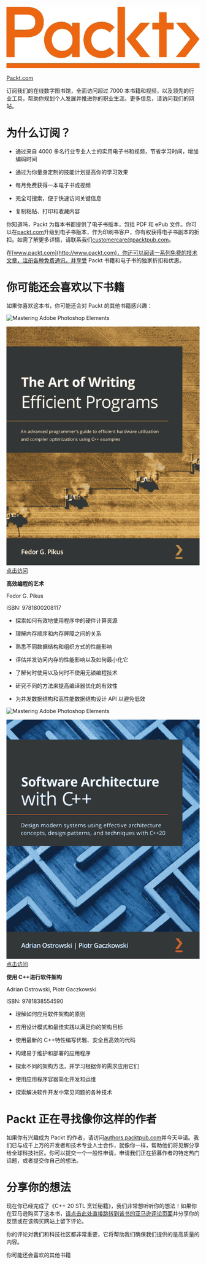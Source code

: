 ![Image87652](img/Image87652.png)

[Packt.com](http://Packt.com)

订阅我们的在线数字图书馆，全面访问超过 7000 本书籍和视频，以及领先的行业工具，帮助你规划个人发展并推进你的职业生涯。更多信息，请访问我们的网站。

# 为什么订阅？

+   通过来自 4000 多名行业专业人士的实用电子书和视频，节省学习时间，增加编码时间

+   通过为你量身定制的技能计划提高你的学习效果

+   每月免费获得一本电子书或视频

+   完全可搜索，便于快速访问关键信息

+   复制粘贴、打印和收藏内容

你知道吗，Packt 为每本书都提供了电子书版本，包括 PDF 和 ePub 文件。你可以在[packt.com](http://packt.com)升级到电子书版本，作为印刷书客户，你有权获得电子书副本的折扣。如需了解更多详情，请联系我们[customercare@packtpub.com](http://customercare@packtpub.com)。

在[www.packt.com](http://www.packt.com)，你还可以阅读一系列免费的技术文章，注册各种免费通讯，并享受 Packt 书籍和电子书的独家折扣和优惠。

# 你可能还会喜欢以下书籍

如果你喜欢这本书，你可能还会对 Packt 的其他书籍感兴趣：

![Mastering Adobe Photoshop Elements](img/9780321947126_FrontCover.jpg)

![9781800208117 封面](img/9781800208117_Cover.jpg)[点击访问](https://packt.link/9781800208117)

**高效编程的艺术**

Fedor G. Pikus

ISBN: 9781800208117

+   探索如何有效地使用程序中的硬件计算资源

+   理解内存顺序和内存屏障之间的关系

+   熟悉不同数据结构和组织方式的性能影响

+   评估并发访问内存的性能影响以及如何最小化它

+   了解何时使用以及何时不使用无锁编程技术

+   研究不同的方法来提高编译器优化的有效性

+   为并发数据结构和高性能数据结构设计 API 以避免低效

![Mastering Adobe Photoshop Elements](img/9780321947126_FrontCover.jpg)

![9781838554590 封面](img/9781838554590_Cover.png)[点击访问](https://packt.link/9781838554590)

**使用 C++进行软件架构**

Adrian Ostrowski, Piotr Gaczkowski

ISBN: 9781838554590

+   理解如何应用软件架构的原则

+   应用设计模式和最佳实践以满足你的架构目标

+   使用最新的 C++特性编写优雅、安全且高效的代码

+   构建易于维护和部署的应用程序

+   探索不同的架构方法，并学习根据你的需求应用它们

+   使用应用程序容器简化开发和运维

+   探索解决软件开发中常见问题的各种技术

# Packt 正在寻找像你这样的作者

如果你有兴趣成为 Packt 的作者，请访问[authors.packtpub.com](http://authors.packtpub.com)并今天申请。我们已与成千上万的开发者和技术专业人士合作，就像你一样，帮助他们将见解分享给全球科技社区。你可以提交一个一般性申请，申请我们正在招募作者的特定热门话题，或者提交你自己的想法。

# 分享你的想法

现在你已经完成了《C++ 20 STL 烹饪秘籍》，我们非常想听听你的想法！如果你在亚马逊购买了这本书，[请点击此处直接跳转到该书的亚马逊评论页面](https://packt.link/r/1803248718)并分享你的反馈或在该购买网站上留下评论。

你的评论对我们和科技社区都非常重要，它将帮助我们确保我们提供的是高质量的内容。

你可能还会喜欢的其他书籍
